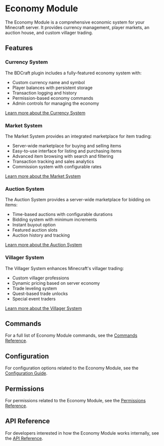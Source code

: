 # Economy Module

The Economy Module is a comprehensive economic system for your Minecraft server. It provides currency management, player markets, an auction house, and custom villager trading.

## Features

### Currency System

The BDCraft plugin includes a fully-featured economy system with:

- Custom currency name and symbol
- Player balances with persistent storage
- Transaction logging and history
- Permission-based economy commands
- Admin controls for managing the economy

[Learn more about the Currency System](currency.md)

### Market System

The Market System provides an integrated marketplace for item trading:

- Server-wide marketplace for buying and selling items
- Easy-to-use interface for listing and purchasing items
- Advanced item browsing with search and filtering
- Transaction tracking and sales analytics
- Commission system with configurable rates

[Learn more about the Market System](market.md)

### Auction System

The Auction System provides a server-wide marketplace for bidding on items:

- Time-based auctions with configurable durations
- Bidding system with minimum increments
- Instant buyout option
- Featured auction slots
- Auction history and tracking

[Learn more about the Auction System](auction.md)

### Villager System

The Villager System enhances Minecraft's villager trading:

- Custom villager professions
- Dynamic pricing based on server economy
- Trade leveling system
- Quest-based trade unlocks
- Special event traders

[Learn more about the Villager System](villager.md)

## Commands

For a full list of Economy Module commands, see the [Commands Reference](../commands.md#economy-module-commands).

## Configuration

For configuration options related to the Economy Module, see the [Configuration Guide](../configuration.md#economy-configuration-economyyml).

## Permissions

For permissions related to the Economy Module, see the [Permissions Reference](../permissions.md#economy-permissions).

## API Reference

For developers interested in how the Economy Module works internally, see the [API Reference](../api-reference.md#economy-api).